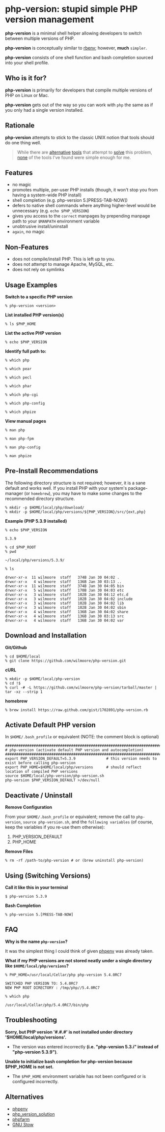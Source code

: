 php-version: stupid simple PHP version management
=================================================


**php-version** is a minimal shell helper allowing developers to switch between multiple versions of PHP.

**php-version** is conceptually similar to [rbenv](https://github.com/sstephenson/rbenv); however, **much** `simpler`. 

**php-version** consists of one shell function and bash completion sourced into your shell profile.


Who is it for?
----------------------------

**php-version** is primarily for developers that compile multiple versions of PHP on Linux or Mac.

**php-version** gets out of the way so you can work with `php` the same as if you only had a single version installed.


Rationale
----------------------------

**php-version** attempts to stick to the classic UNIX notion that tools should do one thing well.

>   While there are [alternative](https://github.com/CHH/phpenv) [tools](http://sourceforge.net/p/phpfarm/wiki/Home/) that
>   attempt to [solve](https://github.com/convissor/php_version_solution) this problem, [none](http://www.gnu.org/s/stow/)
>   of the tools I've found were simple enough for me.


Features
----------------------------

-   no magic
-   promotes multiple, per-user PHP installs (though, it won't stop you from having a system-wide PHP install)
-   shell completion (e.g. php-version 5.[PRESS-TAB-NOW])
-   defers to native shell commands where anything higher-level would be unnecessary (e.g. `echo $PHP_VERSION`)
-   gives you access to the `correct` manpages by prepending manpage path to your `$MANPATH` environment variable
-   unobtrusive install/uninstall
-   `again`, no magic


Non-Features
----------------------------

-   does not compile/install PHP. This is left up to you.
-   does not attempt to manage Apache, MySQL, etc.
-   does not rely on symlinks


Usage Examples
----------------------------

**Switch to a specific PHP version**

    % php-version <version>

**List installed PHP version(s)**

    % ls $PHP_HOME

**List the active PHP version**

    % echo $PHP_VERSION

**Identify full path to:**

    % which php

    % which pear

    % which pecl

    % which phar

    % which php-cgi

    % which php-config

    % which phpize

**View manual pages**

    % man php

    % man php-fpm

    % man php-config

    % man phpize


Pre-Install Recommendations
----------------------------

The following directory structure is not required; however, it is a sane default and works well. If you install PHP with
your system's package-manager (or `homebrew`), you may have to make some changes to the recommended directory structure.

    % mkdir -p $HOME/local/php/download/
    % mkdir -p $HOME/local/php/versions/${PHP_VERSION}/src/{ext,php}

**Example (PHP 5.3.9 installed)**

    % echo $PHP_VERSION

    5.3.9

    % cd $PHP_ROOT
    % pwd

    ~/local/php/versions/5.3.9/

    % ls

    drwxr-xr-x  11 wilmoore  staff   374B Jan 30 04:02 .
    drwxr-xr-x   4 wilmoore  staff   136B Jan 30 03:13 ..
    drwxr-xr-x  11 wilmoore  staff   374B Jan 30 04:05 bin
    drwxr-xr-x   5 wilmoore  staff   170B Jan 30 04:03 etc
    drwxr-xr-x   3 wilmoore  staff   102B Jan 30 04:12 etc.d
    drwxr-xr-x   3 wilmoore  staff   102B Jan 30 04:02 include
    drwxr-xr-x   3 wilmoore  staff   102B Jan 30 04:02 lib
    drwxr-xr-x   3 wilmoore  staff   102B Jan 30 04:02 sbin
    drwxr-xr-x   4 wilmoore  staff   136B Jan 30 04:02 share
    drwxr-xr-x   4 wilmoore  staff   136B Jan 30 03:13 src
    drwxr-xr-x   4 wilmoore  staff   136B Jan 30 04:02 var


Download and Installation
----------------------------

**Git/Github**

    % cd $HOME/local
    % git clone https://github.com/wilmoore/php-version.git

**cURL**

    % mkdir -p $HOME/local/php-version
    % cd !$
    % curl -# -L https://github.com/wilmoore/php-version/tarball/master | tar -xz --strip 1

**homebrew**

    % brew install https://raw.github.com/gist/1702891/php-version.rb


Activate Default PHP version
----------------------------

In `$HOME/.bash_profile` or equivalent (NOTE: the comment block is optional)

    ########################################################################################
    # php-version (activate default PHP version and autocompletion)
    ########################################################################################
    export PHP_VERSION_DEFAULT=5.3.9              # this version needs to exist before calling php-version
    export PHP_HOME=$HOME/local/php/versions      # should reflect location of compiled PHP versions
    source $HOME/local/php-version/php-version.sh
    php-version $PHP_VERSION_DEFAULT >/dev/null


Deactivate / Uninstall
----------------------------

**Remove Configuration**

From your `$HOME/.bash_profile` or equivalent; remove the call to `php-version`, `source php-version.sh`,
and the `following variables` (of course, keep the variables if you re-use them otherwise):

1.  PHP_VERSION_DEFAULT
2.  PHP_HOME

**Remove Files**

    % rm -rf /path-to/php-version # or (brew uninstall php-version)


Using (Switching Versions)
----------------------------

**Call it like this in your terminal**

    $ php-version 5.3.9

**Bash Completion**

    % php-version 5.[PRESS-TAB-NOW]


FAQ
----------------------------

**Why is the name `php-version`?**

It was the simplest thing I could think of given [phpenv](https://github.com/CHH/phpenv) was already taken.

**What if my PHP versions are not stored neatly under a single directory like `$HOME/local/php/versions`?**


    % PHP_HOME=/usr/local/Cellar/php php-version 5.4.0RC7

    SWITCHED PHP VERSION TO: 5.4.0RC7
    NEW PHP ROOT DIRECTORY : /tmp/php//5.4.0RC7

    % which php

    /usr/local/Cellar/php/5.4.0RC7/bin/php


Troubleshooting
----------------------------

**Sorry, but PHP version '#.#.#' is not installed under directory '$HOME/local/php/versions'.**

-   The version was entered incorrectly **(i.e. "php-version 5.3.i" instead of "php-version 5.3.9")**.

**Unable to initialize bash completion for php-version because $PHP_HOME is not set.**

-   The `$PHP_HOME` environment variable has not been configured or is configured incorrectly.


Alternatives
----------------------------

-   [phpenv](https://github.com/CHH/phpenv)
-   [php_version_solution](https://github.com/convissor/php_version_solution)
-   [phpfarm](http://sourceforge.net/p/phpfarm/wiki/Home/)
-   [GNU Stow](http://www.gnu.org/s/stow/)

